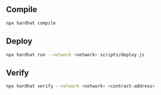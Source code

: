 ## Compile

```sh
npx hardhat compile
```

## Deploy

```sh
npx hardhat run --network <network> scripts/deploy.js
```

## Verify

```sh
npx hardhat verify --network <network> <contract-address>
```

